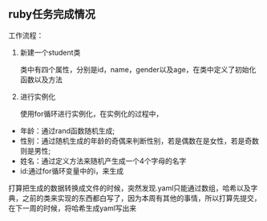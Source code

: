 ﻿ruby任务完成情况
----------

工作流程：

 1. 新建一个student类

    类中有四个属性，分别是id，name，gender以及age，在类中定义了初始化函数以及方法

 2. 进行实例化

    使用for循环进行实例化，在实例化的过程中，
	    

 - 年龄：通过rand函数随机生成;
 - 性别：通过随机生成的年龄的奇偶来判断性别，若是偶数在是女性，若是奇数则是男性;
 - 姓名：通过定义方法来随机产生成一个4个字母的名字
 - id:通过for循环变量中的i，来生成

打算把生成的数据转换成文件的时候，突然发现.yaml只能通过数组，哈希以及字典，之前的类来实现的东西都白写了，因为本周有其他的事情，所以打算先提交，在下一周的时候，将哈希生成yaml写出来